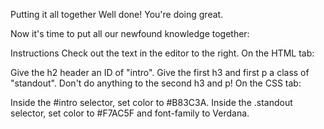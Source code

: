 Putting it all together
Well done! You're doing great.

Now it's time to put all our newfound knowledge together:

Instructions
Check out the text in the editor to the right. On the HTML tab:

Give the h2 header an ID of "intro".
Give the first h3 and first p a class of "standout". Don't do anything to the second h3 and p!
On the CSS tab:

Inside the #intro selector, set color to #B83C3A.
Inside the .standout selector, set color to #F7AC5F and font-family to Verdana.
